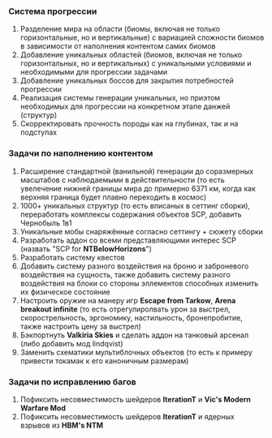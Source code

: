 ### Система прогрессии 

1. Разделение мира на области (биомы, включая не только горизонтальные, но и вертикальные) с вариацией сложности биомов в зависимости от наполнения контентом самих биомов
2. Добавление уникальных областей (биомов, включая не только горизонтальных, но и вертикальных) с уникальными условиями и необходимыми для прогрессии задачами
3. Добавление уникальных боссов для закрытия потребностей прогрессии
4. Реализация системы генерации уникальных, но приэтом необходимых для прогрессии на конкретном этапе данжей (структур)
5. Скорректировать прочность породы как на глубинах, так и на подступах

### Задачи по наполнению контентом

1. Расширение стандартной (ванильной) генерации до соразмерных масштабов с наблюдаемыми в действительности (то есть увелечение нижней границы мира до примерно 6371 км, когда как верхняя граница будет плавно переходить в космос)
2. 1000+ уникальных структур (то есть вписаных в сеттинг сборки), переработать комплексы содержания объектов SCP, добавить Чернобыль 1в1
3. Уникальные мобы снаряжённые согласно сеттингу + сюжету сборки
4. Разработать аддон со всеми представляющими интерес SCP (назвать "SCP for **NTBelowHorizons**")
5. Разработать систему квестов
6. Добавить систему разного воздействия на броню и заброневого воздействия на сущность, также добавить систему разного воздействия на блоки со стороны эллементов способных изменить их физическое состояние
7. Настроить оружие на манеру игр **Escape from Tarkow**, **Arena breakout infinite** (то есть отрегулиролвать урон за выстрел, скорострельность, эргономику, настильность, бронепробитие, также настроить цену за выстрел)
8. Бэкпортнуть **Valkiria Skies** и сделать аддон на танковый арсенал (либо добавить мод lindqvist)
9. Заменить схематики мультиблочных объектов (то есть к примеру привести токамак к его каноничным размерам)

### Задачи по исправлению багов

1. Пофиксить несовместимость шейдеров **IterationT** и **Vic's Modern Warfare Mod**
2. Пофиксить несовместимость шейдеров **IterationT** и ядерных взрывов из **HBM's NTM**
